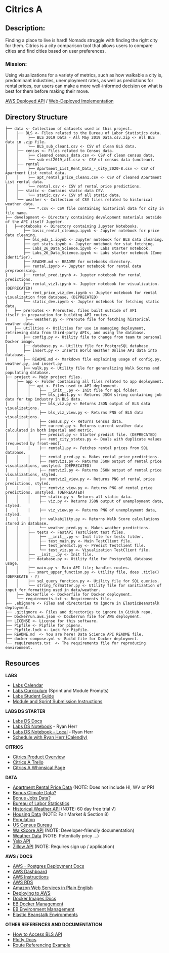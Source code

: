 # Citrics A

## Description:
Finding a place to live is hard! Nomads struggle with finding the right city for them. Citrics is a city comparison tool that allows users to compare cities and find cities based on user preferences.

### **Mission:**
Using visualizations for a variety of metrics, such as how walkable a city is, predominant industries, unemployment rates, as well as predictions for rental prices, our users can make a more well-informed decision on what is best for them before making their move.

[AWS Deployed API](https://ds.citrics.dev/) / [Web-Deployed Implementation](https://a.citrics.dev/)

## Directory Structure
```
├── data <- Collection of datasets used in this project.
│    ├── BLS <- Files related to the Bureau of Labor Statistics data.
│    │    ├── BLS 2019 Data - All May 2019 Data.csv.zip <- All BLS data in .zip file.
│    │    └── BLS_sub_clean1.csv <- CSV of clean BLS data.
│    ├── census <- Files related to Census data.
│    │    ├── cleaned_census_data.csv <- CSV of clean census data.
│    │    └── sub-est2019_all.csv <- CSV of census data (unclean).
│    ├── rental
│    │    ├── Apartment_List_Rent_Data_-_City_2020-8.csv <- CSV of Apartment List rental data.
│    │    ├── apt_rental_price_clean1.csv <- CSV of cleaned Apartment List rental data.
│    │    └── rental.csv <- CSV of rental price predictions.
│    ├── static <- Contains static data CSV.
│    │    └── static.csv <- CSV of all static data.
│    └── weather <- Collection of CSV files related to historical weather data.
│         └── *.csv <- CSV file containing historical data for city in file name.
├── development <- Directory containing development materials outside of the API itself Jupyter.
|   ├──notebooks <- Directory containing Jupyter Notebooks.
│       ├── basic_rental_cleanup.ipynb <- Jupyter notebook for price data cleaning.
│       ├── bls_eda_1.ipynb <- Jupyter notebook for BLS data cleaning.
│       ├── get_stats.ipynb <- Jupyter notebook for stat fetching.
│       ├── Labs_26_Data_Science.ipynb <- Labs starter notebook.
│       ├── Labs_26_Data_Science.ipynb <- Labs starter notebook (Zone Identifier).
│       ├── README.md <- README for notebooks directory.
│       ├── rental.ipynb <- Jupyter notebook for rental data preprocessing.
│       ├── rental_pred.ipynb <- Jupyter notebook for rental predictions.
│       ├── rental_viz1.ipynb <- Jupyter notebook for visualization. (DEPRECATED)
│       ├── rent_price_viz_dev.ipynb <- Jupyter notebook for rental visualization from database. (DEPRECATED)
│       └── static_dev.ipynb <- Jupyter notebook for fetching static data.
|   ├── preroutes <- Preroutes, files built outside of API 
itself in preparation for building API routes.
|        ├── weather.py <- Preroute file for fetching historical weather data.
|   ├── utilities <- Utilities for use in managing deployment, retrieving data from third-party APIs, and using the database. 
│       ├── config.py <- Utility file to change from team to personal Docker image.
│       ├── database.py <- Utility file for PostgreSQL database.
│       ├── insert.py <- Inserts World Weather Online API data into database.
|       ├── README.md <- Markdown file explaining usage of config.py, weather.py, and insert.py
|       ├── walk.py <- Utility file for generalizing Walk Scores and populating database.       
├── project <- Main project files.
│    ├── app <- Folder containing all files related to app deployment.
│    │    ├── api <- Files used in API deployment.
│    │    │    ├── __init__.py <- Init file for api folder.
│    │    │    ├── bls_jobs1.py <- Returns JSON string containing job data for top industry in BLS data.
│    │    │    ├── bls_viz.py <- Returns JSON output of BLS data visualizations.
│    │    │    ├── bls_viz_view.py <- Returns PNG of BLS data visualizations.
│    │    │    ├── census.py <- Returns Census data.
│    │    │    ├── current.py <- Returns current weather data calculated in both imperial and metric.
│    │    │    ├── predict.py <- Starter predict file. (DEPRECATED)
│    │    │    ├── rent_city_states.py <- Deals with duplicate values (requested by front-end).
│    │    │    ├── rental1.py <- Fetches rental prices from SQL database.
│    │    │    ├── rental_pred.py <- Makes rental price predictions.
│    │    │    ├── rentviz1.py <- Returns JSON output of rental price visualizations, unstyled. (DEPRECATED)
│    │    │    ├── rentviz2.py <- Returns JSON output of rental price visualizations, styled.
│    │    │    ├── rentviz2_view.py <- Returns PNG of rental price predictions, styled.
│    │    │    ├── rentviz_view.py <- Returns PNG of rental price predictions, unstyled. (DEPRECATED)
│    │    │    ├── static.py <- Returns all static data.
│    │    │    ├── viz.py <- Returns JSON output of unemployment data, styled.
│    │    │    ├── viz_view.py <- Returns PNG of unemployment data, styled.
│    │    │    ├── walkability.py <- Returns Walk Score calculations stored in database.
│    │    │    └── weather_pred.py <- Makes weather predictions.
│    │    ├── tests <- FastAPI TestClient test files.
│    │    │    ├── __init__.py <- Init file for tests filder.
│    │    │    ├── test_main.py <- Main TestClient file.
│    │    │    ├── test_predict.py <- Predict TestClient file.
│    │    │    └── test_viz.py <- Visualization TestClient file.
│    │    ├── __init__.py <- Init file.
│    │    ├── database.py <- Utility file for PostgreSQL database usage.
│    │    ├── main.py <- Main API file; handles routes.
│    │    ├── smart_upper_function.py <- Utility file, does .title() (DEPRECATE - ?)
│    │    ├── sql_query_function.py <- Utility file for SQL queries.
│    │    └── string_formatter.py <- Utility file for sanitization of input for formatting used in data/weather.
│    ├── Dockerfile <- Dockerfile for Docker deployment.
│    └── requirements.txt <- Requirements file.
├── .ebignore <- Files and directories to ignore in ElasticBeanstalk deployment.
├── .gitignore <- Files and directories to ignore in GitHub repo.
├── Dockerrun.aws.json <- Dockerrun file for AWS deployment.
├── LICENSE <- License for this software.
├── Pipfile <- Pipfile for pipenv.
├── Pipfile.lock <- Lock for Pipfile.
├── README.md  <- You are here! Data Science API README file.
├── docker-compose.yml <- Build file for Docker deployment.
└── requirements.txt  <- The requirements file for reproducing environment.
```

## **Resources**

**LABS**
- [Labs Calendar](https://calendar.google.com/calendar/u/0/r?cid=Y19hMG5ydDdsNWhpbm52OHM4bHVwMmJpN2tjc0Bncm91cC5jYWxlbmRhci5nb29nbGUuY29t)
- [Labs Curriculum](https://github.com/LambdaSchool/labs-curriculum/tree/master/Labs%20Curriculum) (Sprint and Module Prompts)
- [Labs Student Guide](https://www.notion.so/Labs-26-Student-Guide-95d845339f8041de85252f743f0d709d)
- [Module and Sprint Submission Instructions](https://www.notion.so/Module-and-Sprint-Entry-Submission-Logistics-a6003eb8288b4fd1af0fb40a1a42d278)

**LABS DS STARTER**
- [Labs DS Docs](https://docs.labs.lambdaschool.com/data-science/)
- [Labs DS Notebook](https://colab.research.google.com/drive/1MbF-L6mKy_JA9L6wxBCb5_Vch3PX3RRL?usp=sharing) - Ryan Herr
- [Labs DS Notebook - Local](notebooks/Labs_26_Data_Science.ipynb) - Ryan Herr
- [Schedule with Ryan Herr (Calendly)](https://calendly.com/ryan-herr)

**CITRICS**
- [Citrics Product Overview](https://www.notion.so/Labs-26-Product-Overview-a81834be6b7d4fefb3c1291bb17e2c23)
- [Citrics A Trello](https://trello.com/b/dEeOumaD/citrics-team-a)
- [Citrics A Whimsical Page](https://whimsical.com/LwTzXGSfiS3YegDRoEVgXY)

**DATA**
- [Apartment Rental Price Data](https://www.apartmentlist.com/research/category/data-rent-estimates) (NOTE: Does not include HI, WV or PR)
- [Bonus Climate Data?](https://www.ncei.noaa.gov/metadata/geoportal/rest/metadata/item/gov.noaa.ncdc:C00821/html)
- [Bonus Jobs Data?](https://datausa.io/cart)
- [Bureau of Labor Staticstics](https://www.bls.gov/oes/tables.htm)
- [Historical Weather API](https://www.worldweatheronline.com/developer/api/historical-weather-api.aspx) (NOTE: 60 day free trial √)
- [Housing Data](https://www.huduser.gov/portal/datasets/50per.html#2020) (NOTE: Fair Market & Section 8)
- [Population](https://public.opendatasoft.com/explore/dataset/worldcitiespop/api/?disjunctive.country)
- [US Census Bureau](https://www.census.gov/data/tables/time-series/demo/popest/2010s-total-cities-and-towns.html)
- [WalkScore API](https://www.walkscore.com/professional/api.php) (NOTE: Developer-friendly documentation)
- [Weather Data](https://openweathermap.org/api) (NOTE: Potentially pricy ...)
- [Yelp API](https://www.yelp.com/developers)
- [Zillow API](https://www.zillow.com/howto/api/APIOverview.htm) (NOTE: Requires sign up / application)

**AWS / DOCS**
- [AWS - Postgres Deployment Docs](https://docs.aws.amazon.com/AmazonRDS/latest/UserGuide/CHAP_GettingStarted.CreatingConnecting.PostgreSQL.html)
- [AWS Dashboard](https://console.aws.amazon.com/route53/v2/home#Dashboard)
- [AWS Instructions](https://docs.labs.lambdaschool.com/guides/aws/elastic-beanstalk/elastic-beanstalk-dns)
- [AWS RDS](https://console.aws.amazon.com/rds/home?region=us-east-1#)
- [Amazon Web Services in Plain English](https://expeditedsecurity.com/aws-in-plain-english/)
- [Deploying to AWS](https://docs.labs.lambdaschool.com/data-science/#deploy-to-aws)
- [Docker Images Docs](https://docs.docker.com/engine/reference/commandline/images/)
- [EB Docker Management](https://docs.aws.amazon.com/elasticbeanstalk/latest/dg/create_deploy_docker.container.console.html)
- [EB Environment Management](https://docs.aws.amazon.com/elasticbeanstalk/latest/dg/environments-cfg-softwaresettings.html)
- [Elastic Beanstalk Environments](https://console.aws.amazon.com/elasticbeanstalk/home?region=us-east-1#/environments)


**OTHER REFERENCES AND DOCUMENTATION**
- [How to Access BLS API](http://danstrong.tech/blog/BLS-API/)
- [Plotly Docs](https://plotly.com/python/)
- [Route Referencing Example](https://github.com/BW-Post-Here-2/DataScience/blob/master/web_app/reddit_app.py)